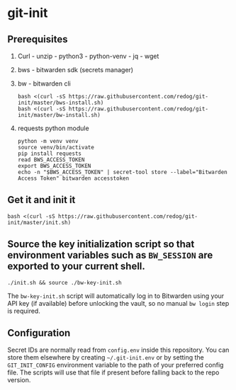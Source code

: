 git-init
========

## Prerequisites
  1. Curl - unzip - python3 - python-venv - jq - wget
  
  1. bws - bitwarden sdk (secrets manager)
  
  1. bw - bitwarden cli
    
     ```
     bash <(curl -sS https://raw.githubusercontent.com/redog/git-init/master/bws-install.sh)
     bash <(curl -sS https://raw.githubusercontent.com/redog/git-init/master/bw-install.sh)
     ```
     
  1. requests python module
    
     ```
     python -m venv venv
     source venv/bin/activate
     pip install requests  
     read BWS_ACCESS_TOKEN
     export BWS_ACCESS_TOKEN
     echo -n "$BWS_ACCESS_TOKEN" | secret-tool store --label="Bitwarden Access Token" bitwarden accesstoken
     ```

## Get it and init it

```
bash <(curl -sS https://raw.githubusercontent.com/redog/git-init/master/init.sh)
```

## Source the key initialization script so that environment variables such as `BW_SESSION` are exported to your current shell.

```
./init.sh && source ./bw-key-init.sh
```

The `bw-key-init.sh` script will automatically log in to Bitwarden using your API
key (if available) before unlocking the vault, so no manual `bw login` step is
required.

## Configuration

Secret IDs are normally read from `config.env` inside this repository. You can
store them elsewhere by creating `~/.git-init.env` or by setting the
`GIT_INIT_CONFIG` environment variable to the path of your preferred config
file. The scripts will use that file if present before falling back to the repo
version.

